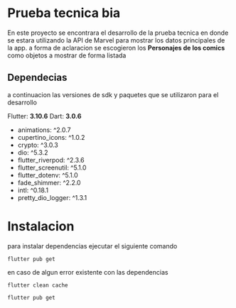 # Prueba tecnica bia

En este proyecto se encontrara el desarrollo de la prueba tecnica en donde se estara utilizando la API de Marvel para
mostrar los datos principales de la app.
a forma de aclaracion se escogieron los **Personajes de los comics** como objetos a mostrar de forma listada

## Dependecias

a continuacion las versiones de sdk y paquetes que se utilizaron para el desarrollo

Flutter: **3.10.6**
Dart: **3.0.6**
* animations: ^2.0.7
* cupertino_icons: ^1.0.2
* crypto: ^3.0.3
* dio: ^5.3.2
* flutter_riverpod: ^2.3.6
* flutter_screenutil: ^5.1.0
* flutter_dotenv: ^5.1.0
* fade_shimmer: ^2.2.0
* intl: ^0.18.1
* pretty_dio_logger: ^1.3.1

# Instalacion

para instalar dependencias ejecutar el siguiente comando

`flutter pub get`

en caso de algun error existente con las dependencias

`flutter clean cache`

`flutter pub get`
